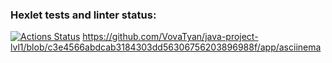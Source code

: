 ### Hexlet tests and linter status:
[![Actions Status](https://github.com/VovaTyan/java-project-lvl1/workflows/hexlet-check/badge.svg)](https://github.com/VovaTyan/java-project-lvl1/actions)
https://github.com/VovaTyan/java-project-lvl1/blob/c3e4566abdcab3184303dd56306756203896988f/app/asciinema
